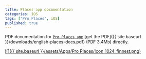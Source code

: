 ```yaml
---
title: Places app documentation
categories: iOS
tags: ["Pro Places", iOS]
published: true
---
```

PDF documentation for [`Pro Places app`][pro-places] [get the PDF]({{ site.baseurl }}/downloads/english-places-docs.pdf) (PDF 3.4Mb) directly.

[![]({{ site.baseurl }}/assets/Apps/Pro Places/Icon_1024_finnest.png)][pro-places]

[pro-places]: https://itunes.apple.com/us/app/pro-places/id948166579
